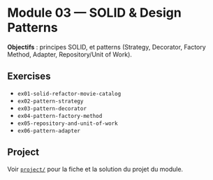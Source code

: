 # Module 03 — SOLID & Design Patterns

**Objectifs** : principes SOLID, et patterns (Strategy, Decorator, Factory Method, Adapter, Repository/Unit of Work).

## Exercises
- `ex01-solid-refactor-movie-catalog`
- `ex02-pattern-strategy`
- `ex03-pattern-decorator`
- `ex04-pattern-factory-method`
- `ex05-repository-and-unit-of-work`
- `ex06-pattern-adapter`

## Project
Voir [`project/`](./project/) pour la fiche et la solution du projet du module.
